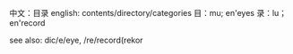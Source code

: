 中文：目录
english: contents/directory/categories
目：mu; en'eyes
录：lu；en'record

see also: dic/e/eye, /re/record(rekor

